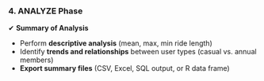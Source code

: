 ### **4. ANALYZE Phase**

✔ **Summary of Analysis**

- Perform **descriptive analysis** (mean, max, min ride length)
- Identify **trends and relationships** between user types (casual vs. annual members)
- **Export summary files** (CSV, Excel, SQL output, or R data frame)